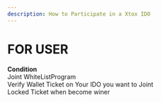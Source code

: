 ```yaml
---
description: How to Participate in a Xtox IDO
---
```


# FOR USER

**Condition**\
Joint WhiteListProgram\
Verify Wallet Ticket on Your IDO you want to Joint\
Locked Ticket when become winer
